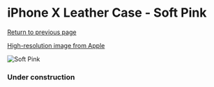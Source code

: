 # iPhone X Leather Case - Soft Pink

[Return to previous page](/iphone_x)

[High-resolution image from Apple](https://store.storeimages.cdn-apple.com/8756/as-images.apple.com/is/MRGH2?wid=4500&hei=4500&fmt=png)

<div style="width: 384px"><img src="/everysource/MRGH2.png" alt="Soft Pink"></div>

### Under construction
